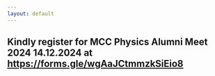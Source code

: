 ```yaml
---
layout: default
---
```



## Kindly register for MCC Physics Alumni Meet 2024 14.12.2024 at https://forms.gle/wgAaJCtmmzkSiEio8



